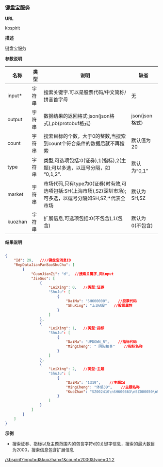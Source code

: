 
### 键盘宝服务

**URL**

kbspirit

**描述**

键盘宝服务

**参数说明**

|名称|类型|说明|缺省|
| -------- | -------- | -------- | -------- |
|input\*|字符串|搜索关键字.可以是股票代码/中文简称/拼音首字母|无|
|output|字符串|数据结果的返回格式:json(json格式),pb(protobuf格式)|json(json格式)|
|count|字符串|搜索目标的个数，大于0的整数,当搜索到count个符合条件的数据后就不再搜索|默认值为20|
|type|字符串|类型,可选项包括:0(证券),1(指标),2(主题);可以多选，以逗号分隔，如 “0,1,2”.|默认为“0,1”|
|market|字符串|市场代码,只有type为0(证券)时有效,可选项包括:SH(上海市场),SZ(深圳市场);可多选，以逗号分隔如SH,SZ;\*代表全市场|默认为SH,SZ|
|kuozhan|字符串|扩展信息,可选项包括:0(不包含),1(包含)|默认为0(不包含)|

**结果说明**

```json

{
    "Id": 29,   ////键盘宝消息ID
    "RepDataJianPanBaoShuChu": [
        {
            "GuanJianZi": "d",  //搜索关键字,同input
            "JieGuo": [
                {
                    "LeiXing": 0,   //类型:证券
                    "ShuJu": [
                        {
                            "DaiMa": "SH600000",    //股票代码
                            "ShuXing": "上证A股"   //股票属性
                        }
                    ]
                },
                {
                    "LeiXing": 1,   //类型:指标
                    "ShuJu": [
                        {
                            "DaiMa": "UPDOWN_R",    //指标代码
                            "MingCheng": " 阴阳相关"    //指标名称
                        }
                    ]
                },
                {
                    "LeiXing": 2,   //类型:主题
                    "ShuJu": [
                        {
                            "DaiMa": "1319",    //主题Id
                            "MingCheng": "体感3D",    //主题名称
                            "KuoZhan": "SZ002410\nSH600363\nSZ000050\nSZ000973" //主题包含的成分股
                        }
                    ]
                }
            ]
        }
    ]
}
```

**示例**

- 搜索证券、指标以及主题范围内的包含字符d的关键字信息，搜索的最大数目为2000，搜索信息包含扩展信息

[/kbspirit?input=d&kuozhan=1&count=2000&type=0,1,2]($APIHOST$/kbspirit?input=d&kuozhan=1&count=2000&type=0,1,2)
